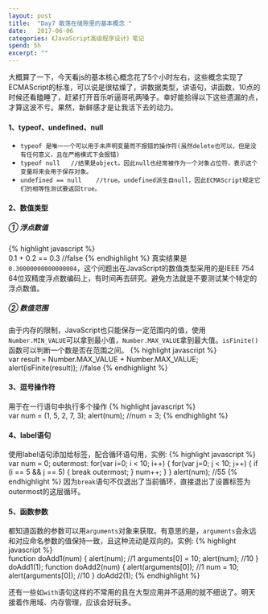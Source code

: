 ```yaml
---
layout: post
title:  "Day7 散落在缝隙里的基本概念 "
date:   2017-06-06
categories: 《JavaScript高级程序设计》笔记
spend: 5h
excerpt: ""
---
```

大概算了一下，今天看js的基本核心概念花了5个小时左右，这些概念实现了ECMAScript的标准，可以说是很枯燥了，讲数据类型，讲语句，讲函数，10点的时候还看瞌睡了，赶紧打开音乐听逼哥吼两嗓子。幸好能拾得以下这些遗漏的点，才算这波不亏。果然，新鲜感才是让我活下去的动力。
#### 1、typeof、undefined、null
* `typeof 是唯一一个可以用于未声明变量而不报错的操作符(虽然delete也可以，但是没有任何意义，且在严格模式下会报错)`
* `typeof null   //结果是object。因此null也经常被作为一个对象占位符，表示这个变量将来会用于保存对象。`
* `undefined == null    //true。undefined派生自null，因此ECMAScript规定它们的相等性测试要返回true。`

#### 2、数值类型
##### ① 浮点数值
{% highlight javascript %}  
    0.1 + 0.2 == 0.3    //false
{% endhighlight %} 
真实结果是`0.30000000000000004`，这个问题出在JavaScript的数值类型采用的是IEEE 754 64位双精度浮点数编码上，有时间再去研究。避免方法就是不要测试某个特定的浮点数值。  
##### ② 数值范围
由于内存的限制，JavaScript也只能保存一定范围内的值，使用`Number.MIN_VALUE`可以拿到最小值，`Number.MAX_VALUE`拿到最大值。`isFinite()`函数可以判断一个数是否在范围之间。
 {% highlight javascript %}  
     var result = Number.MAX_VALUE + Number.MAX_VALUE;
     alert(isFinite(result));   //false
 {% endhighlight %}  
#### 3、逗号操作符
用于在一行语句中执行多个操作
{% highlight javascript %}  
    var num = (1, 5, 2, 7, 3);
    alert(num);    //num = 3;
{% endhighlight %} 
#### 4、label语句
使用label语句添加给标签，配合循环语句用，实例:
{% highlight javascript %}  
    var num = 0;
    outermost:
    for(var i=0; i < 10; i++) {
        for(var j=0; j < 10; j++) {
            if (i == 5 && j == 5) {
                break outermost;
            }
            num++;
        }
    }
    alert(num);     //55
{% endhighlight %} 
因为`break`语句不仅退出了当前循环，直接退出了设置标签为outermost的这层循环。  
#### 5、函数参数
都知道函数的参数可以用`arguments`对象来获取。有意思的是，`arguments`会永远和对应命名参数的值保持一致，且这种流动是双向的。实例:
{% highlight javascript %}  
    function doAdd1(num) {
        alert(num);     //1
        arguments[0] = 10;
        alert(num);     //10
    }
    doAdd1(1);
    function doAdd2(num) {
        alert(arguments[0]);     //1
        num = 10;
        alert(arguments[0]);     //10
    }
    doAdd2(1);
{% endhighlight %} 

还有一些如`with`语句这样的不常用的且在大型应用并不适用的就不细说了。明天接着作用域、内存管理，应该会好玩多。